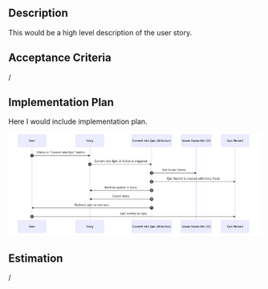 ## Description

This would be a high level description of the user story.

## Acceptance Criteria

/

## Implementation Plan

Here I would include implementation plan.

![diagram](./test.png-1.png)

## Estimation

/
